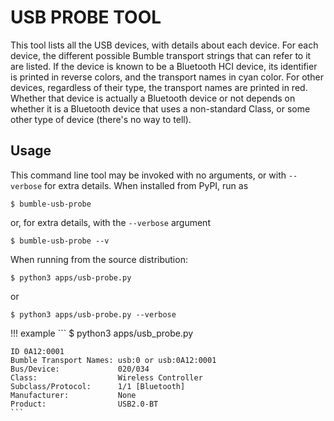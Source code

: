 USB PROBE TOOL
==============

This tool lists all the USB devices, with details about each device.
For each device, the different possible Bumble transport strings that can
refer to it are listed.
If the device is known to be a Bluetooth HCI device, its identifier is printed
in reverse colors, and the transport names in cyan color.
For other devices, regardless of their type, the transport names are printed
in red. Whether that device is actually a Bluetooth device or not depends on
whether it is a Bluetooth device that uses a non-standard Class, or some other
type of device (there's no way to tell).

## Usage

This command line tool may be invoked with no arguments, or with `--verbose`
for extra details.
When installed from PyPI, run as
```
$ bumble-usb-probe
```

or, for extra details, with the `--verbose` argument
```
$ bumble-usb-probe --v
```

When running from the source distribution:
```
$ python3 apps/usb-probe.py
```

or

```
$ python3 apps/usb-probe.py --verbose
```

!!! example
    ```
    $ python3 apps/usb_probe.py

    ID 0A12:0001
    Bumble Transport Names: usb:0 or usb:0A12:0001
    Bus/Device:             020/034
    Class:                  Wireless Controller
    Subclass/Protocol:      1/1 [Bluetooth]
    Manufacturer:           None
    Product:                USB2.0-BT
    ```
